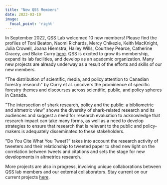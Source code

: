 ```yaml
---
title: "New QSS Members" 
date: 2023-03-10
image:
  focal_point: 'right'
---
```


In September 2022, QSS Lab welcomed 10 new members! Please find the profiles of Toni Beaton, Naomi Richards, Mercy Chikezie, Keith MacKnight, Julia Crowell, Joana Hiemstra, Hailey Wills, Courtney Pearce, Catherine Gracey, and Blake Curry [here](https://www.qsslab.ca/people/). QSS is excited to grow its membership, expand its lab facilities, and develop as an academic organization. Many new projects are already underway as a result of the efforts and skills of our new members. 

"The distribution of scientific, media, and policy attention to Canadian forestry research" by Curry et al. uncovers the prominence of specific forestry themes and discourses across scientific, public, and policy spheres in Canada. 

"The intersection of shark research, policy and the public: a bibliometric and altmetric view" shows the diversity of shark-related research and its audiences and suggest a need for research evaluation to acknowledge that research impact can take many forms, as well as a need to develop strategies to ensure that research that is relevant to the public and policy-makers is adequately disseminated to these stakeholders. 

"Do You Cite What You Tweet?" takes into account the research activity of tweeters and their relationship to tweeted paper to shed new light on the correlation between tweets and citations and sets the stage for new developments in altmetrics research. 

More projects are also in progress, involving unique collaborations between QSS lab members and our external collaborators. Stay current on our current projects [here](https://www.qsslab.ca/project/).
             
